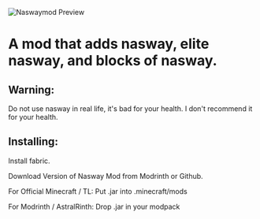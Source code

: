 ![Naswaymod Preview](https://github.com/RukoBlood/NaswayMod/assets/99890498/761c2f03-20bc-4220-bc55-b8cc998d2e42)

# **A mod that adds nasway, elite nasway, and blocks of nasway.**

## **Warning**:
Do not use nasway in real life, it's bad for your health.
I don't recommend it for your health.

## Installing:
Install fabric.

Download Version of Nasway Mod from Modrinth or Github.

For Official Minecraft / TL:
Put .jar into .minecraft/mods

For Modrinth / AstralRinth:
Drop .jar in your modpack
